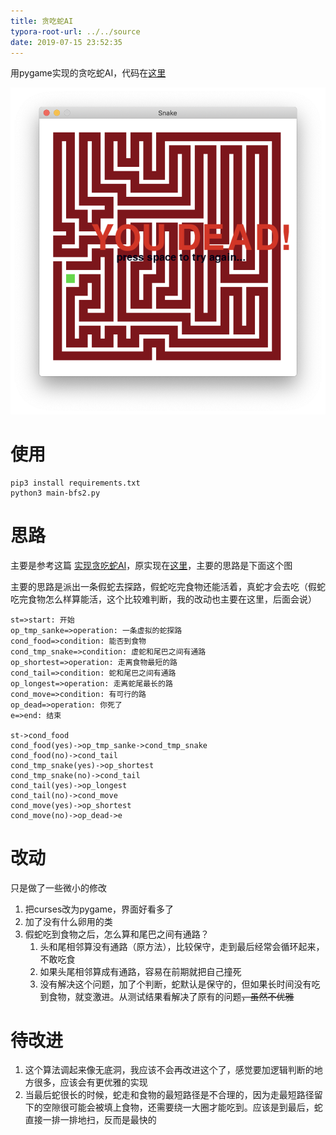 ```yaml
---
title: 贪吃蛇AI
typora-root-url: ../../source
date: 2019-07-15 23:52:35
---
```


用pygame实现的贪吃蛇AI，代码在[这里](https://github.com/zjyfdu/Snake-)

![屏幕快照 2019-07-15 下午11.26.42](/images/屏幕快照2019-07-15下午11.26.42.png)

# 使用

```shell
pip3 install requirements.txt
python3 main-bfs2.py
```

# 思路

主要是参考这篇 [实现贪吃蛇AI](http://mp.weixin.qq.com/s?__biz=MzA5ODUxOTA5Mg==&mid=211204280&idx=1&sn=4589891ff2ddff98058f44f3e9dd942e&scene=24&srcid=0923YmTbhMIczvNdLDgrgPMz#rd)，原实现在[这里](https://github.com/Hawstein/snake-ai)，主要的思路是下面这个图

主要的思路是派出一条假蛇去探路，假蛇吃完食物还能活着，真蛇才会去吃（假蛇吃完食物怎么样算能活，这个比较难判断，我的改动也主要在这里，后面会说）

```flow
st=>start: 开始
op_tmp_sanke=>operation: 一条虚拟的蛇探路
cond_food=>condition: 能否到食物
cond_tmp_snake=>condition: 虚蛇和尾巴之间有通路
op_shortest=>operation: 走离食物最短的路
cond_tail=>condition: 蛇和尾巴之间有通路
op_longest=>operation: 走离蛇尾最长的路
cond_move=>condition: 有可行的路
op_dead=>operation: 你死了
e=>end: 结束

st->cond_food
cond_food(yes)->op_tmp_sanke->cond_tmp_snake
cond_food(no)->cond_tail
cond_tmp_snake(yes)->op_shortest
cond_tmp_snake(no)->cond_tail
cond_tail(yes)->op_longest
cond_tail(no)->cond_move
cond_move(yes)->op_shortest
cond_move(no)->op_dead->e

```

# 改动

只是做了一些微小的修改

1. 把curses改为pygame，界面好看多了
2. 加了没有什么卵用的类
3. 假蛇吃到食物之后，怎么算和尾巴之间有通路？
   1. 头和尾相邻算没有通路（原方法），比较保守，走到最后经常会循环起来，不敢吃食
   2. 如果头尾相邻算成有通路，容易在前期就把自己撞死
   3. 没有解决这个问题，加了个判断，蛇默认是保守的，但如果长时间没有吃到食物，就变激进。从测试结果看解决了原有的问题<del>，虽然不优雅</del>

# 待改进

1. 这个算法调起来像无底洞，我应该不会再改进这个了，感觉要加逻辑判断的地方很多，应该会有更优雅的实现
2. 当最后蛇很长的时候，蛇走和食物的最短路径是不合理的，因为走最短路径留下的空隙很可能会被填上食物，还需要绕一大圈才能吃到。应该是到最后，蛇直接一排一排地扫，反而是最快的

